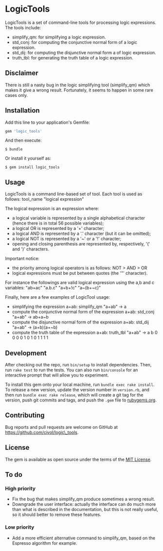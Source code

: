 # LogicTools

LogicTools is a set of command-line tools for processing logic expressions.
The tools include:
 * simplify\_qm:  for simplifying a logic expression.
 * std\_conj:  for computing the conjunctive normal form of a logic expression.
 * std\_dij:   for computing the disjunctive normal form a of logic expression.
 * truth\_tbl: for generating the truth table of a logic expression.

## Disclaimer

There is still a nasty bug in the logic simplifying tool (simplify_qm) which makes it give a wrong result. Fortunately, it seems to happen in some rare cases only.

## Installation

Add this line to your application's Gemfile:

```ruby
gem 'logic_tools'
```

And then execute:

    $ bundle

Or install it yourself as:

    $ gem install logic_tools

## Usage

LogicTools is a command line-based set of tool. Each tool is used as follows:
tool\_name "logical expression"

The logical expression is an expression where:
* a logical variable is represented by a single alphabetical character (hence there is in total 56 possible variables);
* a logical OR is represented by a '+' character;
* a logical AND is represented by a '.' character (but it can be omitted);
* a logical NOT is represented by a '~' or a '!' character;
* opening and closing parenthesis are represented by, respectively, '(' and ')' characters.

Important notice: 
* the priority among logical operators is as follows: NOT > AND > OR
* logical expressions must be put between quotes (the '"' character).

For instance the followings are valid logical expression using the a,b and c variables:
"ab+ac"
"a.b.c"
"a+b+!c"
"a~(b+~c)"

Finally, here are a few examples of LogicTool usage:
* simplifying the expression a+ab:
simplify\_qm "a+ab"
-> a
* compute the conjunctive normal form of the expression a+ab:
std\_conj "a+ab"
-> ab+a~b
* compute the disjunctive normal form of the expression a+ab:
std\_dij "a+ab"
-> (a+b)(a+~b)
* compute the truth table of the expression a+ab:
truth\_tbl "a+ab"
-> a b
   0 0 0
   0 1 0
   1 0 1
   1 1 1

## Development

After checking out the repo, run `bin/setup` to install dependencies. Then, run `rake test` to run the tests. You can also run `bin/console` for an interactive prompt that will allow you to experiment.

To install this gem onto your local machine, run `bundle exec rake install`. To release a new version, update the version number in `version.rb`, and then run `bundle exec rake release`, which will create a git tag for the version, push git commits and tags, and push the `.gem` file to [rubygems.org](https://rubygems.org).

## Contributing

Bug reports and pull requests are welcome on GitHub at https://github.com/civol/logic\_tools.


## License

The gem is available as open source under the terms of the [MIT License](http://opensource.org/licenses/MIT).


## To do
### High priority
* Fix the bug that makes simplify\_qm produce sometimes a wrong result. 
* Downgrade the user interface: actually the interface can do much more than what is described in the documentation, but this is not really useful, so it should better to remove these features.

### Low priority

* Add a more efficient alternative command to simplify_qm, based on the Espresso algorithm for example.


